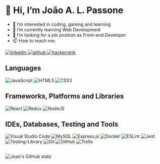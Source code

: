 # 👋 Hi, I’m João A. L. Passone
  
- 👀 I’m interested in coding, gaming and learning
- 🌱 I’m currently learning Web Development
- 💞️ I’m looking for a job position as Front-end Developer
- 📫 How to reach me:

<a href='https://www.linkedin.com/in/joaopassone/' >
  <img src='https://img.shields.io/badge/linkedin-%230077B5.svg?style=for-the-badge&logo=linkedin&logoColor=white' alt='linkedin' />
</a>
<a href='https://github.com/joaopassone' >
  <img src='https://img.shields.io/badge/github-%23121011.svg?style=for-the-badge&logo=github&logoColor=white' alt='github' />
</a>
<a href='https://www.hackerrank.com/joaopassone' >
  <img src='https://img.shields.io/badge/-Hackerrank-2EC866?style=for-the-badge&logo=HackerRank&logoColor=white' alt='hackerrank' />
</a>

<br />

## Languages

![JavaScript](https://img.shields.io/badge/javascript-%23323330.svg?style=for-the-badge&logo=javascript&logoColor=%23F7DF1E)
![HTML5](https://img.shields.io/badge/html5-%23E34F26.svg?style=for-the-badge&logo=html5&logoColor=white)
![CSS3](https://img.shields.io/badge/css3-%231572B6.svg?style=for-the-badge&logo=css3&logoColor=white)

## Frameworks, Platforms and Libraries

![React](https://img.shields.io/badge/react-%2320232a.svg?style=for-the-badge&logo=react&logoColor=%2361DAFB)
![Redux](https://img.shields.io/badge/redux-%23593d88.svg?style=for-the-badge&logo=redux&logoColor=white)
![NodeJS](https://img.shields.io/badge/node.js-6DA55F?style=for-the-badge&logo=node.js&logoColor=white)

## IDEs, Databases, Testing and Tools

![Visual Studio Code](https://img.shields.io/badge/Visual%20Studio%20Code-0078d7.svg?style=for-the-badge&logo=visual-studio-code&logoColor=white)
![MySQL](https://img.shields.io/badge/mysql-%2300f.svg?style=for-the-badge&logo=mysql&logoColor=white)
![Express.js](https://img.shields.io/badge/express.js-%23404d59.svg?style=for-the-badge&logo=express&logoColor=%2361DAFB)
![Docker](https://img.shields.io/badge/docker-%230db7ed.svg?style=for-the-badge&logo=docker&logoColor=white)
![ESLint](https://img.shields.io/badge/ESLint-4B3263?style=for-the-badge&logo=eslint&logoColor=white)
![Jest](https://img.shields.io/badge/-jest-%23C21325?style=for-the-badge&logo=jest&logoColor=white)
![Testing-Library](https://img.shields.io/badge/-TestingLibrary-%23E33332?style=for-the-badge&logo=testing-library&logoColor=white)
![Git](https://img.shields.io/badge/git-%23F05033.svg?style=for-the-badge&logo=git&logoColor=white)
![GitHub](https://img.shields.io/badge/github-%23121011.svg?style=for-the-badge&logo=github&logoColor=white)
![Trello](https://img.shields.io/badge/Trello-%23026AA7.svg?style=for-the-badge&logo=Trello&logoColor=white)

##

![Joao's GitHub stats](https://github-readme-stats.vercel.app/api?username=joaopassone&show_icons=true&count_private=true&theme=radical)


<!---
joaopassone/joaopassone is a ✨ special ✨ repository because its `README.md` (this file) appears on your GitHub profile.
You can click the Preview link to take a look at your changes.
--->
